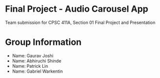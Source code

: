 # Final Project - Audio Carousel App

Team submission for CPSC 411A, Section 01 Final Project and Presentation

# Group Information

* Name: Gaurav Joshi
* Name: Abhiruchi Shinde
* Name: Patrick Lin 
* Name: Gabriel Warkentin
